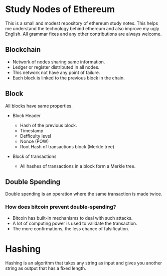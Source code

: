 # Study Nodes of Ethereum

This is a small and modest repository of ethereum study notes. This helps me understand the technology behind ethereum and also improve my ugly English.
All grammar fixes and any other contributions are always welcome.


## Blockchain

* Network of nodes sharing same information.
* Ledger or register distributed in all nodes.
* This network not have any point of failure.
* Each block is linked to the previous block in the chain.

## Block

All blocks have same properties.

* Block Header
  - Hash of the previous block.
  - Timestamp
  - Defficulty level
  - Nonce (POW)
  - Root Hash of transactions block (Merkle tree)

* Block of transactions
  - All hashes of transactions in a block form a Merkle tree.

## Double Spending

Double spending is an operation where the same transaction is made twice. 

### How does bitcoin prevent double-spending?

* Bitcoin has built-in mechanisms to deal with such attacks. 
* A lot of computing power is used to validate the transaction.
* The more confirmations, the less chance of falsification.

# Hashing

Hashing is an algorithm that takes any string as input and gives you
another string as output that has a fixed length.